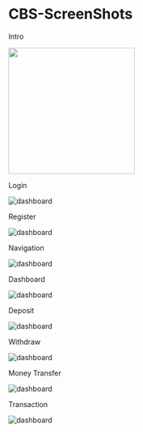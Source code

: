 # CBS-ScreenShots
Intro

<img src="https://github.com/Shobhith45/CBS-ScreenShots/blob/main/intro.png" width = 250 height = 250>

Login

![dashboard](https://github.com/Shobhith45/CBS-ScreenShots/blob/main/login.png)

Register

![dashboard](https://github.com/Shobhith45/CBS-ScreenShots/blob/main/register.png)

Navigation

![dashboard](https://github.com/Shobhith45/CBS-ScreenShots/blob/main/navigation.png)

Dashboard

![dashboard](https://github.com/Shobhith45/CBS-ScreenShots/blob/main/dashboard.png)

Deposit

![dashboard](https://github.com/Shobhith45/CBS-ScreenShots/blob/main/deposit.png)

Withdraw

![dashboard](https://github.com/Shobhith45/CBS-ScreenShots/blob/main/withdraw.png)

Money Transfer

![dashboard](https://github.com/Shobhith45/CBS-ScreenShots/blob/main/money_transfer.png)

Transaction

![dashboard](https://github.com/Shobhith45/CBS-ScreenShots/blob/main/transaction.png)
